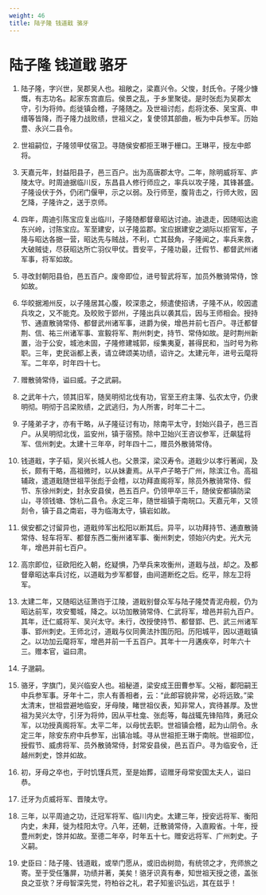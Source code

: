 ```yaml
---
weight: 46
title: 陆子隆 钱道戢 骆牙
---
```


# 陆子隆 钱道戢 骆牙

1. <span id="陆子隆_钱道戢_骆牙-1"></span>
陆子隆，字兴世，吴郡吴人也。祖敞之，梁嘉兴令。父悛，封氏令。子隆少慷慨，有志功名。起家东宫直后。侯景之乱，于乡里聚徒。是时张彪为吴郡太守，引为将帅。彪徙镇会稽，子隆随之。及世祖讨彪，彪将沈泰、吴宝真、申缙等皆降，而子隆力战败绩，世祖义之，复使领其部曲，板为中兵参军。历始豊、永兴二县令。

2. <span id="陆子隆_钱道戢_骆牙-2"></span>
世祖嗣位，子隆领甲仗宿卫。寻随侯安都拒王琳于栅口。王琳平，授左中郎将。

3. <span id="陆子隆_钱道戢_骆牙-3"></span>
天嘉元年，封益阳县子，邑三百户。出为高唐郡太守。二年，除明威将军、庐陵太守。时周迪据临川反，东昌县人修行师应之，率兵以攻子隆，其锋甚盛。子隆设伏于外，仍闭门偃甲，示之以弱。及行师至，腹背击之，行师大败，因乞降，子隆许之，送于京师。

4. <span id="陆子隆_钱道戢_骆牙-4"></span>
四年，周迪引陈宝应复出临川，子隆随都督章昭达讨迪。迪退走，因随昭达逾东兴岭，讨陈宝应。军至建安，以子隆监郡。宝应据建安之湖际以拒官军，子隆与昭达各据一营，昭达先与贼战，不利，亡其鼓角，子隆闻之，率兵来救，大破贼徒，尽获昭达所亡羽仪甲仗。晋安平，子隆功最，迁假节、都督武州诸军事，将军如故。

5. <span id="陆子隆_钱道戢_骆牙-5"></span>
寻改封朝阳县伯，邑五百户。废帝即位，进号智武将军，加员外散骑常侍，馀如故。

6. <span id="陆子隆_钱道戢_骆牙-6"></span>
华皎据湘州反，以子隆居其心腹，皎深患之，频遣使招诱，子隆不从，皎因遣兵攻之，又不能克。及皎败于郢州，子隆出兵以袭其后，因与王师相会。授持节、通直散骑常侍、都督武州诸军事，进爵为侯，增邑并前七百户。寻迁都督荆、信、祐三州诸军事、宣毅将军、荆州刺史，持节、常侍如故。是时荆州新置，治于公安，城池未固，子隆修建城郭，绥集夷夏，甚得民和，当时号为称职。三年，吏民诣都上表，请立碑颂美功绩，诏许之。太建元年，进号云麾将军。二年卒，时年四十七。

7. <span id="陆子隆_钱道戢_骆牙-7"></span>
赠散骑常侍，谥曰威。子之武嗣。

8. <span id="陆子隆_钱道戢_骆牙-8"></span>
之武年十六，领其旧军，随吴明彻北伐有功，官至王府主簿、弘农太守，仍隶明彻。明彻于吕梁败绩，之武逃归，为人所害，时年二十二。

9. <span id="陆子隆_钱道戢_骆牙-9"></span>
子隆弟子才，亦有干略，从子隆征讨有功，除南平太守，封始兴县子，邑三百户。从吴明彻北伐，监安州，镇于宿预。除中卫始兴王咨议参军，迁飙猛将军、信州刺史。太建十三年卒，时年四十二，赠员外散骑常侍。

10. <span id="陆子隆_钱道戢_骆牙-10"></span>
钱道戢，字子韬，吴兴长城人也。父景深，梁汉寿令。道戢少以孝行著闻，及长，颇有干略，高祖微时，以从妹妻焉。从平卢子略于广州，除滨江令。高祖辅政，遣道戢随世祖平张彪于会稽，以功拜直阁将军，除员外散骑常侍、假节、东徐州刺史，封永安县侯，邑五百户。仍领甲卒三千，随侯安都镇防梁山，寻领钱塘、馀杭二县令。永定三年，随世祖镇于南皖口。天嘉元年，又领剡令，镇于县之南岩，寻为临海太守，镇岩如故。

11. <span id="陆子隆_钱道戢_骆牙-11"></span>
侯安都之讨留异也，道戢帅军出松阳以断其后。异平，以功拜持节、通直散骑常侍、轻车将军、都督东西二衡州诸军事、衡州刺史，领始兴内史。光大元年，增邑并前七百户。

12. <span id="陆子隆_钱道戢_骆牙-12"></span>
高宗即位，征欧阳纥入朝，纥疑惧，乃举兵来攻衡州，道戢与战，却之。及都督章昭达率兵讨纥，以道戢为步军都督，由间道断纥之后。纥平，除左卫将军。

13. <span id="陆子隆_钱道戢_骆牙-13"></span>
太建二年，又随昭达征萧岿于江陵，道戢别督众军与陆子隆焚青泥舟舰，仍为昭达前军，攻安蜀城，降之。以功加散骑常侍、仁武将军，增邑并前九百户。其年，迁仁威将军、吴兴太守。未行，改授使持节、都督郢、巴、武三州诸军事、郢州刺史。王师北讨，道戢与仪同黄法抃围历阳。历阳城平，因以道戢镇之。以功加云麾将军，增邑并前一千五百户。其年十一月遘疾卒，时年六十三。赠本官，谥曰肃。

14. <span id="陆子隆_钱道戢_骆牙-14"></span>
子邈嗣。

15. <span id="陆子隆_钱道戢_骆牙-15"></span>
骆牙，字旗门，吴兴临安人也。祖秘道，梁安成王田曹参军。父裕，鄱阳嗣王中兵参军事。牙年十二，宗人有善相者，云：“此郎容貌非常，必将远致。”梁太清末，世祖尝避地临安，牙母陵，睹世祖仪表，知非常人，宾待甚厚。及世祖为吴兴太守，引牙为将帅，因从平杜龛、张彪等，每战辄先锋陷阵，勇冠众军，以功授真阁将军。太平二年，以母忧去职。世祖镇会稽，起为山阴令。永定三年，除安东府中兵参军，出镇冶城。寻从世祖拒王琳于南皖。世祖即位，授假节、威虏将军、员外散骑常侍，封常安县侯，邑五百户。寻为临安令，迁越州刺史，馀并如故。

16. <span id="陆子隆_钱道戢_骆牙-16"></span>
初，牙母之卒也，于时饥馑兵荒，至是始葬，诏赠牙母常安国太夫人，谥曰恭。

17. <span id="陆子隆_钱道戢_骆牙-17"></span>
迁牙为贞威将军、晋陵太守。

18. <span id="陆子隆_钱道戢_骆牙-18"></span>
三年，以平周迪之功，迁冠军将军、临川内史。太建三年，授安远将军、衡阳内史，未拜，徙为桂阳太守。八年，还朝，迁散骑常侍，入直殿省。十年，授豊州刺史，馀并如故。至德二年卒，时年五十七。赠安远将军、广州刺史。子义嗣。

19. <span id="陆子隆_钱道戢_骆牙-19"></span>
史臣曰：陆子隆、钱道戢，或举门愿从，或旧齿树勋，有统领之才，充师旅之寄。至于受任籓屏，功绩并著，美矣！骆牙识真有奉，知世祖天授之德，盖张良之亚欤？牙母智深先觉，符柏谷之礼，君子知鉴识弘远，其在兹乎！
